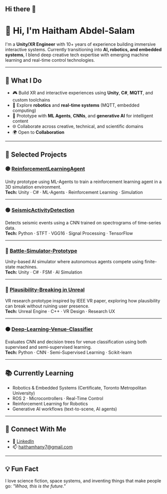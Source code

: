 <!--![Haitham Abdel-Salam – XR • AI • Robotics](./Image.png)-->
## Hi there 👋

# 👋 Hi, I'm Haitham Abdel-Salam

I'm a **Unity/XR Engineer** with 10+ years of experience building immersive interactive systems. Currently transitioning into **AI, robotics, and embedded systems**, I blend deep creative tech expertise with emerging machine learning and real-time control technologies.

---

## 🚀 What I Do

- 🎮 Build XR and interactive experiences using **Unity**, **C#**, **MQTT**, and custom toolchains  
- 🤖 Explore **robotics** and **real-time systems** (MQTT, embedded computing)  
- 🧠 Prototype with **ML Agents**, **CNNs**, and **generative AI** for intelligent content  
- 🌐 Collaborate across creative, technical, and scientific domains  
- 🌍 Open to **Collaboration**

---

## 🧠 Selected Projects

### 🟣 [ReinforcementLearningAgent](https://github.com/HaithamHany/ReinforcementLearningAgent)
Unity prototype using ML-Agents to train a reinforcement learning agent in a 3D simulation environment.  
**Tech:** Unity · C# · ML-Agents · Reinforcement Learning · Simulation

---

### 🟢 [SeismicActivityDetection](https://github.com/HaithamHany/SeismicActivityDetection)
Detects seismic events using a CNN trained on spectrograms of time-series data.  
**Tech:** Python · STFT · VGG16 · Signal Processing · TensorFlow

---

### 🔵 [Battle-Simulator-Prototype](https://github.com/HaithamHany/Battle-Simulator-Prototype)
Unity-based AI simulator where autonomous agents compete using finite-state machines.  
**Tech:** Unity · C# · FSM · AI Simulation

---

### 🔶 [Plausibility-Breaking in Unreal](https://github.com/HaithamHany/Plausibility-breaking-in-Unreal-Engine)
VR research prototype inspired by IEEE VR paper, exploring how plausibility can break without ruining user presence.  
**Tech:** Unreal Engine · C++ · VR Design · Research UX

---

### 🟠 [Deep-Learning-Venue-Classifier](https://github.com/HaithamHany/Deep-Learning-Venue-Classifier)
Evaluates CNN and decision trees for venue classification using both supervised and semi-supervised learning.  
**Tech:** Python · CNN · Semi-Supervised Learning · Scikit-learn

---

## 📚 Currently Learning

- Robotics & Embedded Systems (Certificate, Toronto Metropolitan University)  
- ROS 2 · Microcontrollers · Real-Time Control  
- Reinforcement Learning for Robotics  
- Generative AI workflows (text-to-scene, AI agents)

---

## 🔗 Connect With Me

- 🔗 [LinkedIn](https://www.linkedin.com/in/haithamhany)  
- 📫 haithamhany7@gmail.com  

---

## 💡 Fun Fact

I love science fiction, space systems, and inventing things that make people go: *"Whoa, this is the future."*


